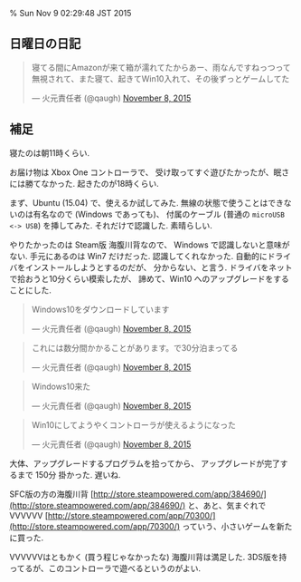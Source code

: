 % Sun Nov 9 02:29:48 JST 2015

## 日曜日の日記

<blockquote class="twitter-tweet" lang="en"><p lang="ja" dir="ltr">寝てる間にAmazonが来て箱が濡れてたからあー、雨なんですねっつって無視されて、また寝て、起きてWin10入れて、その後ずっとゲームしてた</p>&mdash; 火元責任者 (@qaugh) <a href="https://twitter.com/qaugh/status/663408010060955648">November 8, 2015</a></blockquote>
<script async src="//platform.twitter.com/widgets.js" charset="utf-8"></script>

## 補足

寝たのは朝11時くらい.

お届け物は
Xbox One コントローラで、
受け取ってすぐ遊びたかったが、眠さには勝てなかった.
起きたのが18時くらい.

まず、Ubuntu (15.04) で、使えるか試してみた.
無線の状態で使うことはできないのは有名なので (Windows であっても)、
付属のケーブル (普通の `microUSB <-> USB`) を挿してみた.
それだけで認識した.
素晴らしい.

やりたかったのは Steam版 海腹川背なので、
Windows で認識しないと意味がない.
手元にあるのは Win7 だけだった.
認識してくれなかった.
自動的にドライバをインストールしようとするのだが、
分からない、と言う.
ドライバをネットで拾おうと10分くらい模索したが、
諦めて、Win10 へのアップグレードをすることにした.

<blockquote class="twitter-tweet" lang="en"><p lang="ja" dir="ltr">Windows10をダウンロードしています</p>&mdash; 火元責任者 (@qaugh) <a href="https://twitter.com/qaugh/status/663303496440016896">November 8, 2015</a></blockquote>
<script async src="//platform.twitter.com/widgets.js" charset="utf-8"></script>
<blockquote class="twitter-tweet" lang="en"><p lang="ja" dir="ltr">これには数分間かかることがあります。で30分泊まってる</p>&mdash; 火元責任者 (@qaugh) <a href="https://twitter.com/qaugh/status/663322592493760514">November 8, 2015</a></blockquote>
<script async src="//platform.twitter.com/widgets.js" charset="utf-8"></script>
<blockquote class="twitter-tweet" lang="en"><p lang="ja" dir="ltr">Windows10来た</p>&mdash; 火元責任者 (@qaugh) <a href="https://twitter.com/qaugh/status/663338685849452545">November 8, 2015</a></blockquote>
<script async src="//platform.twitter.com/widgets.js" charset="utf-8"></script>
<blockquote class="twitter-tweet" lang="en"><p lang="ja" dir="ltr">Win10にしてようやくコントローラが使えるようになった</p>&mdash; 火元責任者 (@qaugh) <a href="https://twitter.com/qaugh/status/663341689134673920">November 8, 2015</a></blockquote>
<script async src="//platform.twitter.com/widgets.js" charset="utf-8"></script>

大体、アップグレードするプログラムを拾ってから、
アップグレードが完了するまで 150分 掛かった.
遅いね.

SFC版の方の海腹川背 
[http://store.steampowered.com/app/384690/](http://store.steampowered.com/app/384690/)
と、あと、気まぐれで VVVVVV
[http://store.steampowered.com/app/70300/](http://store.steampowered.com/app/70300/)
っていう、小さいゲームを新たに買った.

VVVVVVはともかく (買う程じゃなかったな) 海腹川背は満足した.
3DS版を持ってるが、このコントローラで遊べるというのがよい.


